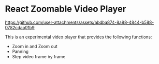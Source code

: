 # React Zoomable Video Player

https://github.com/user-attachments/assets/abdba874-8a88-4844-b588-0782cdaa01b9

This is an experimental video player that provides the following functions:
- Zoom in and Zoom out
- Panning
- Step video frame by frame
